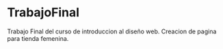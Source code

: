 # TrabajoFinal
 Trabajo Final del curso de introduccion al diseño web. Creacion de pagina para tienda femenina.

